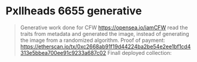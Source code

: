 # Pxllheads 6655 generative
>Generative work done for CFW https://opensea.io/iamCFW
>read the traits from metadata and generated the image, instead of generating the image from a randomized algorithm.
>Proof of payment: https://etherscan.io/tx/0xc2668ab91f19d44224ba2be54e2ee1bf1cd4313e5bbea700ee91c9233a687c02
>Finall deployed collection:  